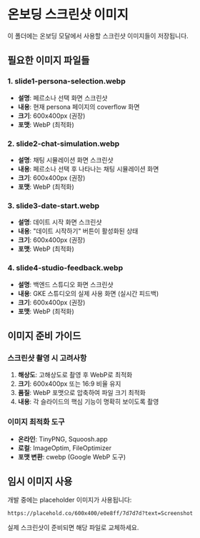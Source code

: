 # 온보딩 스크린샷 이미지

이 폴더에는 온보딩 모달에서 사용할 스크린샷 이미지들이 저장됩니다.

## 필요한 이미지 파일들

### 1. slide1-persona-selection.webp
- **설명**: 페르소나 선택 화면 스크린샷
- **내용**: 현재 persona 페이지의 coverflow 화면
- **크기**: 600x400px (권장)
- **포맷**: WebP (최적화)

### 2. slide2-chat-simulation.webp
- **설명**: 채팅 시뮬레이션 화면 스크린샷
- **내용**: 페르소나 선택 후 나타나는 채팅 시뮬레이션 화면
- **크기**: 600x400px (권장)
- **포맷**: WebP (최적화)

### 3. slide3-date-start.webp
- **설명**: 데이트 시작 화면 스크린샷
- **내용**: "데이트 시작하기" 버튼이 활성화된 상태
- **크기**: 600x400px (권장)
- **포맷**: WebP (최적화)

### 4. slide4-studio-feedback.webp
- **설명**: 백엔드 스튜디오 화면 스크린샷
- **내용**: GKE 스튜디오의 실제 사용 화면 (실시간 피드백)
- **크기**: 600x400px (권장)
- **포맷**: WebP (최적화)

## 이미지 준비 가이드

### 스크린샷 촬영 시 고려사항
1. **해상도**: 고해상도로 촬영 후 WebP로 최적화
2. **크기**: 600x400px 또는 16:9 비율 유지
3. **품질**: WebP 포맷으로 압축하여 파일 크기 최적화
4. **내용**: 각 슬라이드의 핵심 기능이 명확히 보이도록 촬영

### 이미지 최적화 도구
- **온라인**: TinyPNG, Squoosh.app
- **로컬**: ImageOptim, FileOptimizer
- **포맷 변환**: cwebp (Google WebP 도구)

## 임시 이미지 사용

개발 중에는 placeholder 이미지가 사용됩니다:
```
https://placehold.co/600x400/e0e8ff/7d7d7d?text=Screenshot
```

실제 스크린샷이 준비되면 해당 파일로 교체하세요.
